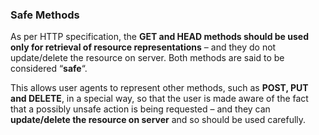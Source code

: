 ﻿### Safe Methods

As per HTTP specification, the  **GET and HEAD methods should be used only for retrieval of resource representations**  – and they do not update/delete the resource on server. Both methods are said to be considered “**safe**“.

This allows user agents to represent other methods, such as  **POST, PUT and DELETE**, in a special way, so that the user is made aware of the fact that a possibly unsafe action is being requested – and they can  **update/delete the resource on server**  and so should be used carefully.
